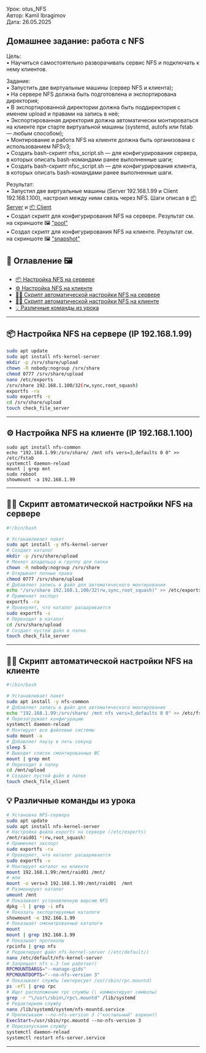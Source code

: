 Урок: otus_NFS   
Автор: Kamil Ibragimov   
Дата: 26.05.2025   

## Домашнее задание: работа с NFS
Цель:   
• Научиться самостоятельно разворачивать сервис NFS и подключать к нему клиентов.   

Задание:   
• Запустить две виртуальные машины (сервер NFS и клиента);   
• На сервере NFS должна быть подготовлена и экспортирована директория;   
• В экспортированной директории должна быть поддиректория с именем upload и правами на запись в неё;   
• Экспортированная директория должна автоматически монтироваться на клиенте при старте виртуальной машины (systemd, autofs или fstab — любым способом);  
• Монтирование и работа NFS на клиенте должна быть организована с использованием NFSv3;  
• Cоздать bash-скрипт nfss_script.sh — для конфигурирования сервера, в которых описать bash-командами ранее выполненные шаги;   
• Cоздать bash-скрипт nfsc_script.sh — для конфигурирования клиента, в которых описать bash-командами ранее выполненные шаги.   

Результат:   
• Запустил две виртуальные машины (Server 192.168.1.99 и Client 192.168.1.100), настроил между ними связь через NFS. Шаги описал в [📦 Server](#nfs_ser) и [📦 Client](#nfs_cl)    
• Создал скрипт для конфигурирования NFS на сервере. Результат см. на скриншоте 🖼️ ["pool"](https://github.com/kamil1403/otus_ZFS/blob/main/screenshots/pool_zfs.png)  
• Создал скрипт для конфигурирования NFS на клиенте. Результат см. на скриншоте 🖼️ ["snapshot"](https://github.com/kamil1403/otus_ZFS/blob/main/screenshots/snapshot_zfs.png) 


## 🧭 Оглавление 🖼️

- [📦 Настройка NFS на сервере](#nfs_ser)
- [⚙️ Настройка NFS на клиенте](#nfs_cl)
- [✍🏻 Скрипт автоматической настройки NFS на сервере](#bash_ser)
- [✍🏻 Скрипт автоматической настройки NFS на клиенте](#bash_cl)
- [💡 Различные команды из урока](#other)

---

<a id="nfs_ser"></a>
## 📦 Настройка NFS на сервере (IP 192.168.1.99)

```bash
sudo apt update
sudo apt install nfs-kernel-server
mkdir -p /srv/share/upload
chown -R nobody:nogroup /srv/share
chmod 0777 /srv/share/upload 
nano /etc/exports
/srv/share 192.168.1.100/32(rw,sync,root_squash)
exportfs -ra 
sudo exportfs -s
cd /srv/share/upload
touch check_file_server
```

---

<a id="nfs_cl"></a>
## ⚙️ Настройка NFS на клиенте (IP 192.168.1.100)

```bash|
sudo apt install nfs-common
echo "192.168.1.99:/srv/share/ /mnt nfs vers=3,defaults 0 0" >> /etc/fstab
systemctl daemon-reload 
mount | grep mnt 
sudo reboot
showmount -a 192.168.1.99
```

---

<a id="bash_ser"></a>
## ✍🏻 Скрипт автоматической настройки NFS на сервере

```bash
#!/bin/bash

# Устанавливает пакет
sudo apt install -y nfs-kernel-server
# Создает каталог
mkdir -p /srv/share/upload
# Меняет владельца и группу для папки
chown -R nobody:nogroup /srv/share
# Открывает полные права
chmod 0777 /srv/share/upload
# Добавляет запись в файл для автоматического монтирования
echo "/srv/share 192.168.1.100/32(rw,sync,root_squash)" >> /etc/exports
# Применяет экспорт
exportfs -ra
# Проверяет, что каталог расшаривается 
sudo exportfs -s
# Переходит в каталог
cd /srv/share/upload
# Создает пустой файл в папке
touch check_file_server
```

---

<a id="bash_cl"></a>
## ✍🏻 Скрипт автоматической настройки NFS на клиенте

```bash
#!/bin/bash

# Устанавливает пакет
sudo apt install -y nfs-common
# Добавляет запись в файл для автоматического монтирования
echo "192.168.1.99:/srv/share/ /mnt nfs vers=3,defaults 0 0" >> /etc/fstab 
# Перезагружает конфигурацию
systemctl daemon-reload
# Монтирует все файловые системы
sudo mount -a
# Добавляет паузу в пять секунд
sleep 5
# Выводит список смонтированных ФС
mount | grep mnt
# Переходит в папку
cd /mnt/upload
# Создает пустой файл в папке
touch check_file_client
```

<a id="other"></a>
## 💡 Различные команды из урока

```bash
# Установка NFS-сервера
sudo apt update
sudo apt install nfs-kernel-server
# Настройка файла exports на сервере (/etc/exports) 
/mnt/raid01 *(rw,root_squash)
# Применяет экспорт
sudo exportfs -ra   
# Проверяет, что каталог расшаривается 
sudo exportfs -v 
# Монтирует каталог на клиенте
mount 192.168.1.99:/mnt/raid01 /mnt/ 
# или
mount -o vers=3 192.168.1.99:/mnt/raid01  /mnt
# Размонирует каталог
umount /mnt
# Показывает установленную версию NFS
dpkg -l | grep -i nfs 
# Показать экспортируемые каталоги
showmount -e 192.168.1.99
# Показыает смонитрованные каталоги
mount 
mount | grep 192.168.1.99
# Показыает протоколы
rpcinfo | grep nfs
# Редактирует файл nfs-kernel-server (/etc/default/)
nano /etc/default/nfs-kernel-server
# Запрещает nfs v.3 (не работает)
RPCMOUNTDARGS="--manage-gids"
RPCMOUNTDOPTS="--no-nfs-version 3"
# Показывает службы (интересует /usr/sbin/rpc.mountd)
ps -efl | grep rpc
# Ищет расположение rpc службы (\ комментирует символы)
grep -r "\/usr\/sbin\/rpc\.mountd" /lib/systemd
# Редактирием службу
nano /lib/systemd/system/nfs-mountd.service
# Прописываем --no-nfs-version 3 ("костыльный" вариант)
ExecStart=/usr/sbin/rpc.mountd --no-nfs-version 3
# Перезапускаем службу 
systemctl daemon-reload
systemctl restart nfs-server.service
```

---


